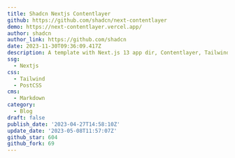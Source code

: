 ```yaml
---
title: Shadcn Nextjs Contentlayer
github: https://github.com/shadcn/next-contentlayer
demo: https://next-contentlayer.vercel.app/
author: shadcn
author_link: https://github.com/shadcn
date: 2023-11-30T09:36:09.417Z
description: A template with Next.js 13 app dir, Contentlayer, Tailwind CSS and dark mode.
ssg:
  - Nextjs
css:
  - Tailwind
  - PostCSS
cms:
  - Markdown
category:
  - Blog
draft: false
publish_date: '2023-04-27T14:58:10Z'
update_date: '2023-05-08T11:57:07Z'
github_star: 604
github_fork: 69
---
```

